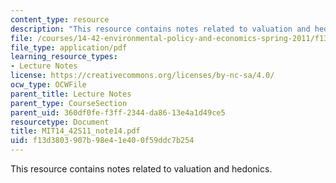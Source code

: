 ```yaml
---
content_type: resource
description: "This resource contains notes related to valuation and hedonics.\r\n"
file: /courses/14-42-environmental-policy-and-economics-spring-2011/f13d3803907b98e41e400f59ddc7b254_MIT14_42S11_note14.pdf
file_type: application/pdf
learning_resource_types:
- Lecture Notes
license: https://creativecommons.org/licenses/by-nc-sa/4.0/
ocw_type: OCWFile
parent_title: Lecture Notes
parent_type: CourseSection
parent_uid: 360df0fe-f3ff-2344-da86-13e4a1d49ce5
resourcetype: Document
title: MIT14_42S11_note14.pdf
uid: f13d3803-907b-98e4-1e40-0f59ddc7b254
---
```

This resource contains notes related to valuation and hedonics.
